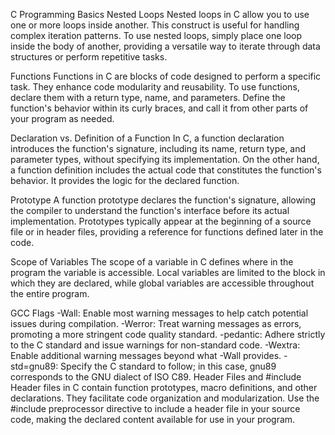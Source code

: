 C Programming Basics
Nested Loops
Nested loops in C allow you to use one or more loops inside another. This construct is useful for handling complex iteration patterns. To use nested loops, simply place one loop inside the body of another, providing a versatile way to iterate through data structures or perform repetitive tasks.

Functions
Functions in C are blocks of code designed to perform a specific task. They enhance code modularity and reusability. To use functions, declare them with a return type, name, and parameters. Define the function's behavior within its curly braces, and call it from other parts of your program as needed.

Declaration vs. Definition of a Function
In C, a function declaration introduces the function's signature, including its name, return type, and parameter types, without specifying its implementation. On the other hand, a function definition includes the actual code that constitutes the function's behavior. It provides the logic for the declared function.

Prototype
A function prototype declares the function's signature, allowing the compiler to understand the function's interface before its actual implementation. Prototypes typically appear at the beginning of a source file or in header files, providing a reference for functions defined later in the code.

Scope of Variables
The scope of a variable in C defines where in the program the variable is accessible. Local variables are limited to the block in which they are declared, while global variables are accessible throughout the entire program.

GCC Flags
-Wall: Enable most warning messages to help catch potential issues during compilation.
-Werror: Treat warning messages as errors, promoting a more stringent code quality standard.
-pedantic: Adhere strictly to the C standard and issue warnings for non-standard code.
-Wextra: Enable additional warning messages beyond what -Wall provides.
-std=gnu89: Specify the C standard to follow; in this case, gnu89 corresponds to the GNU dialect of ISO C89.
Header Files and #include
Header files in C contain function prototypes, macro definitions, and other declarations. They facilitate code organization and modularization. Use the #include preprocessor directive to include a header file in your source code, making the declared content available for use in your program.

